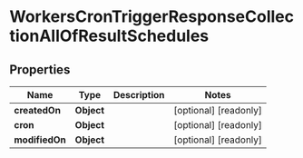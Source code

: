 

# WorkersCronTriggerResponseCollectionAllOfResultSchedules


## Properties

| Name | Type | Description | Notes |
|------------ | ------------- | ------------- | -------------|
|**createdOn** | **Object** |  |  [optional] [readonly] |
|**cron** | **Object** |  |  [optional] [readonly] |
|**modifiedOn** | **Object** |  |  [optional] [readonly] |



